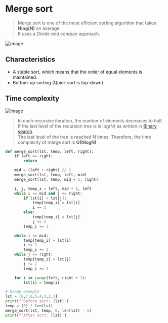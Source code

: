 # Merge sort
>Merge sort is one of the most efficient sorting algorithm that takes **Nlog(N)** on average.<br>
>It uses a *Divide and conquer* approach.

![image](https://user-images.githubusercontent.com/67142421/149567895-7ef189fb-abcd-4430-bf6a-5cef1dd9ea8f.png)

## Characteristics
- A stable sort, which means that the order of equal elements is maintained.
- Bottom-up sorting (Quick sort is top-down)

## Time complexity
![image](https://user-images.githubusercontent.com/67142421/234135296-56675120-907a-431b-93ae-b7dfc1cc95f2.png)

>In each recursive iteration, the number of elements decreases to half. If the last level of the recursion tree is is log(N) as written in [Binary search](https://github.com/vacu9708/Algorithm/tree/main/Searching%20algorithm/Binary%20search).<br>
>The last level of the tree is reached N times. Therefore, the time complexity of merge sort is **O(NlogN)**

~~~python
def merge_sort(lst, temp, left, right):
    if left == right:
        return

    mid = (left + right) // 2
    merge_sort(lst, temp, left, mid)
    merge_sort(lst, temp, mid + 1, right)

    i, j, temp_i = left, mid + 1, left
    while i <= mid and j <= right:
        if lst[i] < lst[j]:
            temp[temp_i] = lst[i]
            i += 1
        else:
            temp[temp_i] = lst[j]
            j += 1
        temp_i += 1

    while i <= mid:
        temp[temp_i] = lst[i]
        i += 1
        temp_i += 1
    while j <= right:
        temp[temp_i] = lst[j]
        j += 1
        temp_i += 1

    for i in range(left, right + 1):
        lst[i] = temp[i]

# Usage example
lst = [8,7,6,5,4,3,2,1]
print(f'Before sort: {lst}')
temp = [0] * len(lst)
merge_sort(lst, temp, 0, len(lst) - 1)
print(f'After sort: {lst}')

~~~

